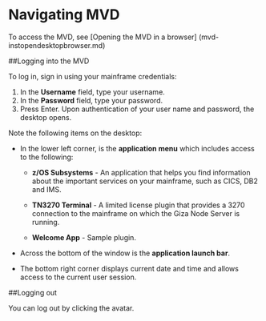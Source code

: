 # Navigating MVD


To access the MVD, see [Opening the MVD in a browser] (mvd-instopendesktopbrowser.md)

##Logging into the MVD

To log in, sign in using your mainframe credentials: 

1. In the **Username** field, type your username.
1. In the **Password** field, type your password. 
1. Press Enter. Upon authentication of your user name and password, the desktop opens.

Note the following items on the desktop:

- In the lower left corner, is the **application menu** which includes access to the following:

    - **z/OS Subsystems** - An application that helps you find information about the important services on your mainframe, such as CICS, DB2 and IMS.

    - **TN3270 Terminal** - A limited license plugin that provides a 3270 connection to the mainframe on which the Giza Node Server is running.

    - **Welcome App** - Sample plugin.

- Across the bottom of the window is the **application launch bar**.

- The bottom right corner displays current date and time and allows access to the current user session.


##Logging out

You can log out by clicking the avatar.